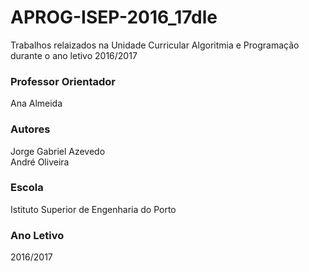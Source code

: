 # APROG-ISEP-2016_17dle
Trabalhos relaizados na Unidade Curricular Algoritmia e Programação durante o ano letivo 2016/2017

### Professor Orientador ###
Ana Almeida

### Autores ###
Jorge Gabriel Azevedo  
André Oliveira

### Escola ###
Istituto Superior de Engenharia do Porto

### Ano Letivo ###
2016/2017
